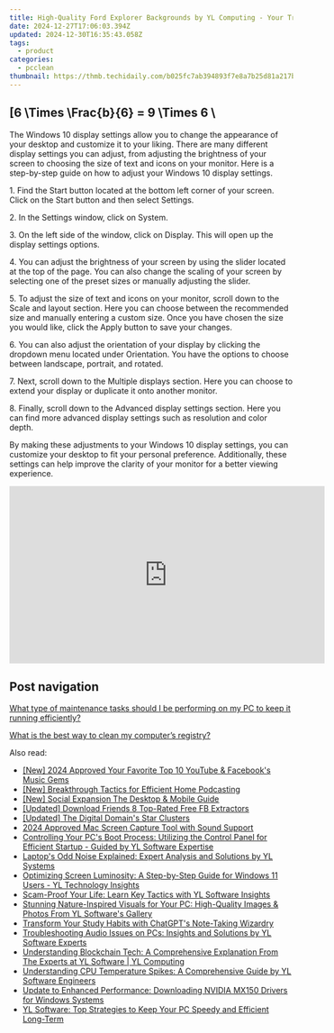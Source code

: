 ```yaml
---
title: High-Quality Ford Explorer Backgrounds by YL Computing - Your Trusted Source for Digital Artwork
date: 2024-12-27T17:06:03.394Z
updated: 2024-12-30T16:35:43.058Z
tags:
  - product
categories:
  - pcclean
thumbnail: https://thmb.techidaily.com/b025fc7ab394893f7e8a7b25d81a217b766fc055b9d4d40cb760c793a3b4d35f.jpg
---
```


## \[6 \Times \Frac{b}{6} = 9 \Times 6 \

The Windows 10 display settings allow you to change the appearance of your desktop and customize it to your liking. There are many different display settings you can adjust, from adjusting the brightness of your screen to choosing the size of text and icons on your monitor. Here is a step-by-step guide on how to adjust your Windows 10 display settings. 

1\. Find the Start button located at the bottom left corner of your screen. Click on the Start button and then select Settings.

2\. In the Settings window, click on System.

3\. On the left side of the window, click on Display. This will open up the display settings options. 

4\. You can adjust the brightness of your screen by using the slider located at the top of the page. You can also change the scaling of your screen by selecting one of the preset sizes or manually adjusting the slider.

5\. To adjust the size of text and icons on your monitor, scroll down to the Scale and layout section. Here you can choose between the recommended size and manually entering a custom size. Once you have chosen the size you would like, click the Apply button to save your changes.

6\. You can also adjust the orientation of your display by clicking the dropdown menu located under Orientation. You have the options to choose between landscape, portrait, and rotated.

7\. Next, scroll down to the Multiple displays section. Here you can choose to extend your display or duplicate it onto another monitor.

8\. Finally, scroll down to the Advanced display settings section. Here you can find more advanced display settings such as resolution and color depth. 

By making these adjustments to your Windows 10 display settings, you can customize your desktop to fit your personal preference. Additionally, these settings can help improve the clarity of your monitor for a better viewing experience.

<!-- affiliate ads begin -->
<iframe width="560" height="315" src="https://www.youtube.com/embed/djPqRkskaBo?si=O6FEI-KVW0HwN417" title="YouTube video player" frameborder="0" allow="accelerometer; autoplay; clipboard-write; encrypted-media; gyroscope; picture-in-picture; web-share" referrerpolicy="strict-origin-when-cross-origin" allowfullscreen></iframe>
<!-- affiliate ads end -->

## Post navigation

[What type of maintenance tasks should I be performing on my PC to keep it running efficiently?](https://tools.techidaily.com/pcclean/products/)

[What is the best way to clean my computer’s registry?](https://tools.techidaily.com/pcclean/products/)

<ins class="adsbygoogle"
     style="display:block"
     data-ad-format="autorelaxed"
     data-ad-client="ca-pub-7571918770474297"
     data-ad-slot="1223367746"></ins>

<ins class="adsbygoogle"
     style="display:block"
     data-ad-client="ca-pub-7571918770474297"
     data-ad-slot="8358498916"
     data-ad-format="auto"
     data-full-width-responsive="true"></ins>

<span class="atpl-alsoreadstyle">Also read:</span>
<div><ul>
<li><a href="https://facebook-clips.techidaily.com/new-2024-approved-your-favorite-top-10-youtube-and-facebooks-music-gems/"><u>[New] 2024 Approved Your Favorite Top 10 YouTube & Facebook's Music Gems</u></a></li>
<li><a href="https://screen-activity-recording.techidaily.com/new-breakthrough-tactics-for-efficient-home-podcasting/"><u>[New] Breakthrough Tactics for Efficient Home Podcasting</u></a></li>
<li><a href="https://discord-videos.techidaily.com/new-social-expansion-the-desktop-and-mobile-guide/"><u>[New] Social Expansion The Desktop & Mobile Guide</u></a></li>
<li><a href="https://facebook-videos.techidaily.com/updated-download-friends-8-top-rated-free-fb-extractors/"><u>[Updated] Download Friends 8 Top-Rated Free FB Extractors</u></a></li>
<li><a href="https://youtube-blog.techidaily.com/ed-the-digital-domains-star-clusters/"><u>[Updated] The Digital Domain's Star Clusters</u></a></li>
<li><a href="https://video-screen-grab.techidaily.com/2024-approved-mac-screen-capture-tool-with-sound-support/"><u>2024 Approved Mac Screen Capture Tool with Sound Support</u></a></li>
<li><a href="https://fox-useful.techidaily.com/controlling-your-pcs-boot-process-utilizing-the-control-panel-for-efficient-startup-guided-by-yl-software-expertise/"><u>Controlling Your PC's Boot Process: Utilizing the Control Panel for Efficient Startup - Guided by YL Software Expertise</u></a></li>
<li><a href="https://discover-awesome.techidaily.com/laptops-odd-noise-explained-expert-analysis-and-solutions-by-yl-systems/"><u>Laptop's Odd Noise Explained: Expert Analysis and Solutions by YL Systems</u></a></li>
<li><a href="https://discover-awesome.techidaily.com/optimizing-screen-luminosity-a-step-by-step-guide-for-windows-11-users-yl-technology-insights/"><u>Optimizing Screen Luminosity: A Step-by-Step Guide for Windows 11 Users - YL Technology Insights</u></a></li>
<li><a href="https://discover-awesome.techidaily.com/scam-proof-your-life-learn-key-tactics-with-yl-software-insights/"><u>Scam-Proof Your Life: Learn Key Tactics with YL Software Insights</u></a></li>
<li><a href="https://discover-awesome.techidaily.com/stunning-nature-inspired-visuals-for-your-pc-high-quality-images-and-photos-from-yl-softwares-gallery/"><u>Stunning Nature-Inspired Visuals for Your PC: High-Quality Images & Photos From YL Software's Gallery</u></a></li>
<li><a href="https://tech-revival.techidaily.com/transform-your-study-habits-with-chatgpts-note-taking-wizardry/"><u>Transform Your Study Habits with ChatGPT's Note-Taking Wizardry</u></a></li>
<li><a href="https://discover-awesome.techidaily.com/troubleshooting-audio-issues-on-pcs-insights-and-solutions-by-yl-software-experts/"><u>Troubleshooting Audio Issues on PCs: Insights and Solutions by YL Software Experts</u></a></li>
<li><a href="https://discover-awesome.techidaily.com/understanding-blockchain-tech-a-comprehensive-explanation-from-the-experts-at-yl-software-yl-computing/"><u>Understanding Blockchain Tech: A Comprehensive Explanation From The Experts at YL Software | YL Computing</u></a></li>
<li><a href="https://discover-awesome.techidaily.com/understanding-cpu-temperature-spikes-a-comprehensive-guide-by-yl-software-engineers/"><u>Understanding CPU Temperature Spikes: A Comprehensive Guide by YL Software Engineers</u></a></li>
<li><a href="https://win-dash.techidaily.com/update-to-enhanced-performance-downloading-nvidia-mx150-drivers-for-windows-systems/"><u>Update to Enhanced Performance: Downloading NVIDIA MX150 Drivers for Windows Systems</u></a></li>
<li><a href="https://discover-awesome.techidaily.com/yl-software-top-strategies-to-keep-your-pc-speedy-and-efficient-long-term/"><u>YL Software: Top Strategies to Keep Your PC Speedy and Efficient Long-Term</u></a></li>
</ul></div>

